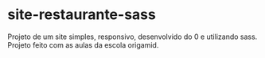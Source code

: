 # site-restaurante-sass
Projeto de um site simples, responsivo, desenvolvido do 0 e utilizando sass. Projeto feito com as aulas da escola origamid.
